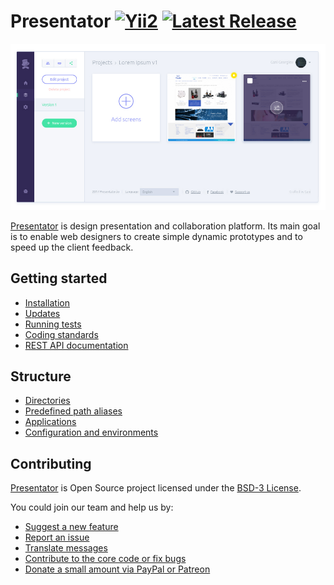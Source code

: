 Presentator [![Yii2](https://img.shields.io/badge/Powered_by-Yii_Framework-green.svg?style=flat)](http://www.yiiframework.com/) [![Latest Release](https://img.shields.io/github/release/ganigeorgiev/presentator.svg)](https://github.com/ganigeorgiev/presentator/releases)
======================================================================

![img](docs/interface.png)

[Presentator](https://presentator.io) is design presentation and collaboration platform.
Its main goal is to enable web designers to create simple dynamic prototypes and to speed up the client feedback.

## Getting started
- [Installation](docs/start-installation.md)
- [Updates](docs/start-updates.md)
- [Running tests](docs/start-tests.md)
- [Coding standards](docs/start-coding-standards.md)
- [REST API documentation](https://api.presentator.io/doc)

## Structure
- [Directories](docs/structure-directories.md)
- [Predefined path aliases](docs/structure-path-aliases.md)
- [Applications](docs/structure-applications.md)
- [Configuration and environments](docs/structure-configuration.md)

## Contributing
[Presentator](https://presentator.io) is Open Source project licensed under the [BSD-3 License](LICENSE.md).

You could join our team and help us by:

- [Suggest a new feature](https://github.com/ganigeorgiev/presentator/issues)
- [Report an issue](https://github.com/ganigeorgiev/presentator/issues)
- [Translate messages](https://presentator.io/en/support-us)
- [Contribute to the core code or fix bugs](docs/start-coding-standards.md)
- [Donate a small amount via PayPal or Patreon](https://presentator.io/en/support-us)

